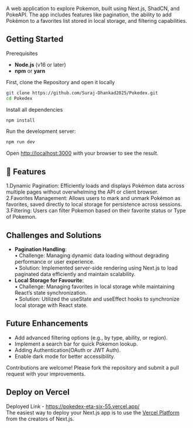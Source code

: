 A web application to explore Pokemon, built using Next.js, ShadCN, and PokeAPI. The app includes features like pagination, the ability to add Pokémon to a favorites list stored in local storage, and filtering capabilities.

## Getting Started
Prerequisites
- **Node.js** (v16 or later)  
- **npm** or **yarn**
 
First, clone the Repository and open it locally 
 ```bash
git clone https://github.com/Suraj-Dhankad2025/Pokedex.git
cd Pokedex
```
Install all dependencies
```bash
npm install
```
Run the development server:
```bash
npm run dev
```
Open [http://localhost:3000](http://localhost:3000) with your browser to see the result.


## 🚀 Features
1.Dynamic Pagination: Efficiently loads and displays Pokémon data across multiple pages without overwhelming the API or client browser.<br>
2.Favorites Management: Allows users to mark and unmark Pokémon as favorites, saved directly to local storage for persistence across sessions.<br>
3.Filtering: Users can filter Pokemon based on their favorite status or Type of Pokemon.<br>

## Challenges and Solutions
- **Pagination Handling**: <br>
	• Challenge: Managing dynamic data loading without degrading performance or user experience.<br>
	• Solution: Implemented server-side rendering using Next.js to load paginated data efficiently and maintain scalability.<br>
- **Local Storage for Favourite**:<br>
	• Challenge: Managing favorites in local storage while maintaining React’s state synchronization.<br>
	• Solution: Utilized the useState and useEffect hooks to synchronize local storage with React state.<br>
   
## Future Enhancements
 - Add advanced filtering options (e.g., by type, ability, or region).<br>
 - Implement a search bar for quick Pokemon lookup.<br>
 - Adding Authentication(OAuth or JWT Auth).<br>
 - Enable dark mode for better accessibility.<br>

Contributions are welcome! Please fork the repository and submit a pull request with your improvements.

## Deploy on Vercel
Deployed Link - https://pokedex-eta-six-55.vercel.app/ <br>
The easiest way to deploy your Next.js app is to use the [Vercel Platform](https://vercel.com/new?utm_medium=default-template&filter=next.js&utm_source=create-next-app&utm_campaign=create-next-app-readme) from the creators of Next.js.

